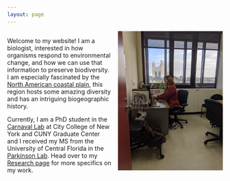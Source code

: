 ```yaml
---
layout: page
---
```



<div class="col2">


Welcome to my website! I am a biologist, interested in how organisms respond to 
environmental change, and how we can use that information to preserve biodiversity. I am 
especially fascinated by the <a href="images/north_american_coastal_plain.pdf">North American coastal plain</a>, 
this region hosts some amazing diversity and has an intriguing biogeographic history. 


Currently, I am a PhD student in the <a href="http://www.carnavallab.org/">Carnaval Lab</a> 
at City College of New York and CUNY Graduate Center and I received my MS from the 
University of Central Florida in the <a href="www.parkinsonlab.com/">Parkinson Lab</a>. Head over
to my <a href="Research">Research page</a> for more specifics on my work. 

<img src="/images/desk.jpg" alt="alt text" width="300" align="right">

</div>


<style>
  .col2 {
    columns: 2 200px;         /* number of columns and width in pixels*/
    -webkit-columns: 2 200px; /* chrome, safari */
    -moz-columns: 2 200px;    /* firefox */
  }
  .col3 {
    columns: 3 100px;
    -webkit-columns: 3 100px;
    -moz-columns: 3 100px;
  }
</style>


